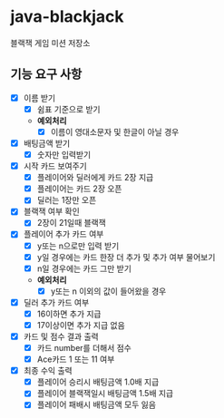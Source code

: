 # java-blackjack
블랙잭 게임 미션 저장소

## 기능 요구 사항

- [x] 이름 받기
    - [x] 쉼표 기준으로 받기
    - **예외처리**
        - [x] 이름이 영대소문자 및 한글이 아닐 경우
        
- [x] 배팅금액 받기
    - [x] 숫자만 입력받기

- [x] 시작 카드 보여주기
    - [x] 플레이어와 딜러에게 카드 2장 지급
    - [x] 플레이어는 카드 2장 오픈
    - [x] 딜러는 1장만 오픈

- [x] 블랙잭 여부 확인
    - [x] 2장이 21일때 블랙잭

- [x] 플레이어 추가 카드 여부
    - [x] y또는 n으로만 입력 받기
    - [x] y일 경우에는 카드 한장 더 추가 및 추가 여부 물어보기
    - [x] n일 경우에는 카드 그만 받기
    - **예외처리**
        - [x] y또는 n 이외의 값이 들어왔을 경우

- [x] 딜러 추가 카드 여부 
    - [x] 16이하면 추가 지급
    - [x] 17이상이면 추가 지급 없음
    
- [x] 카드 및 점수 결과 출력
    - [x] 카드 number를 더해서 점수
    - [x] Ace카드 1 또는 11 여부
    
- [x] 최종 수익 출력
    - [x] 플레이어 승리시 배팅금액 1.0배 지급
    - [x] 플레이어 블랙잭일시 배팅금액 1.5배 지급
    - [x] 플레이어 패배시 배팅금액 모두 잃음